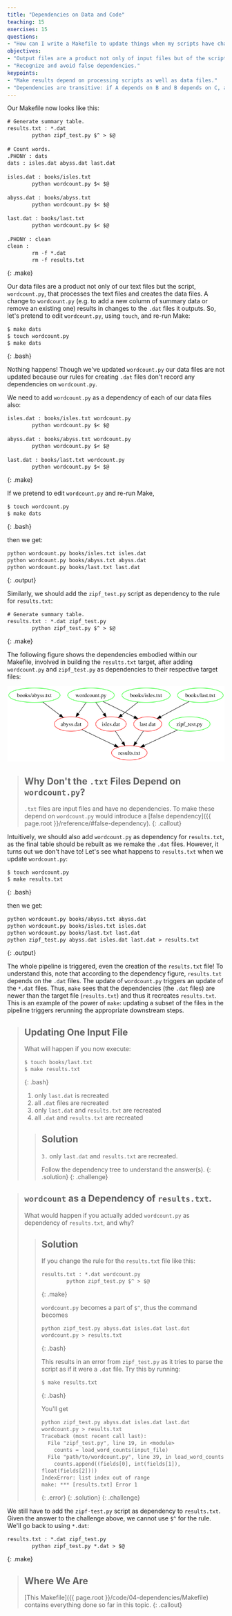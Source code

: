 ```yaml
---
title: "Dependencies on Data and Code"
teaching: 15
exercises: 15
questions:
- "How can I write a Makefile to update things when my scripts have changed rather than my input files?"
objectives:
- "Output files are a product not only of input files but of the scripts or code that created the output files."
- "Recognize and avoid false dependencies."
keypoints:
- "Make results depend on processing scripts as well as data files."
- "Dependencies are transitive: if A depends on B and B depends on C, a change to C will indirectly trigger an update to A."
---
```


Our Makefile now looks like this:

~~~
# Generate summary table.
results.txt : *.dat
        python zipf_test.py $^ > $@

# Count words.
.PHONY : dats
dats : isles.dat abyss.dat last.dat

isles.dat : books/isles.txt
        python wordcount.py $< $@

abyss.dat : books/abyss.txt
        python wordcount.py $< $@

last.dat : books/last.txt
        python wordcount.py $< $@

.PHONY : clean
clean :
        rm -f *.dat
        rm -f results.txt
~~~
{: .make}

Our data files are a product not only of our text files but the
script, `wordcount.py`, that processes the text files and creates the
data files. A change to `wordcount.py` (e.g. to add a new column of
summary data or remove an existing one) results in changes to the
`.dat` files it outputs. So, let's pretend to edit `wordcount.py`,
using `touch`, and re-run Make:

~~~
$ make dats
$ touch wordcount.py
$ make dats
~~~
{: .bash}

Nothing happens! Though we've updated `wordcount.py` our data files
are not updated because our rules for creating `.dat` files don't
record any dependencies on `wordcount.py`.

We need to add `wordcount.py` as a dependency of each of our
data files also:

~~~
isles.dat : books/isles.txt wordcount.py
        python wordcount.py $< $@

abyss.dat : books/abyss.txt wordcount.py
        python wordcount.py $< $@

last.dat : books/last.txt wordcount.py
        python wordcount.py $< $@
~~~
{: .make}

If we pretend to edit `wordcount.py` and re-run Make,

~~~
$ touch wordcount.py
$ make dats
~~~
{: .bash}

then we get:

~~~
python wordcount.py books/isles.txt isles.dat
python wordcount.py books/abyss.txt abyss.dat
python wordcount.py books/last.txt last.dat
~~~
{: .output}

Similarly, we should add the `zipf_test.py` script as dependency to the rule for `results.txt`:

~~~
# Generate summary table.
results.txt : *.dat zipf_test.py
        python zipf_test.py $^ > $@
~~~
{: .make}

The following figure shows the dependencies embodied within our
Makefile, involved in building the `results.txt` target, after adding
`wordcount.py` and `zipf_test.py` as dependencies to their respective target files:

![results.txt dependencies after adding wordcount.py and zipf_test.py as dependencies](../fig/04-dependencies.png "results.txt dependencies after adding wordcount.py and zipf_test.py as dependencies")

> ## Why Don't the `.txt` Files Depend on `wordcount.py`?
>
> `.txt` files are input files and have no dependencies. To make these
> depend on `wordcount.py` would introduce a [false
> dependency]({{ page.root }}/reference/#false-dependency).
{: .callout}

Intuitively, we should also add `wordcount.py` as dependency for
`results.txt`, as the final table should be rebuilt as we remake the
`.dat` files. However, it turns out we don't have to! Let's see what
happens to `results.txt` when we update `wordcount.py`:

~~~
$ touch wordcount.py
$ make results.txt
~~~
{: .bash}

then we get:

~~~
python wordcount.py books/abyss.txt abyss.dat
python wordcount.py books/isles.txt isles.dat
python wordcount.py books/last.txt last.dat
python zipf_test.py abyss.dat isles.dat last.dat > results.txt
~~~
{: .output}

The whole pipeline is triggered, even the creation of the
`results.txt` file! To understand this, note that according to the
dependency figure, `results.txt` depends on the `.dat` files. The
update of `wordcount.py` triggers an update of the `*.dat`
files. Thus, `make` sees that the dependencies (the `.dat` files) are
newer than the target file (`results.txt`) and thus it recreates
`results.txt`. This is an example of the power of `make`: updating a
subset of the files in the pipeline triggers rerunning the appropriate
downstream steps.

> ## Updating One Input File
>
> What will happen if you now execute:
>
> ~~~
> $ touch books/last.txt
> $ make results.txt
> ~~~
> {: .bash}
>
> 1. only `last.dat` is recreated
> 2. all `.dat` files are recreated
> 3. only `last.dat` and `results.txt` are recreated
> 4. all `.dat` and `results.txt` are recreated
>
> > ## Solution
> > `3.` only `last.dat` and `results.txt` are recreated.
> >
> > Follow the dependency tree to understand the answer(s).
> {: .solution}
{: .challenge}

> ## `wordcount` as a Dependency of `results.txt`.
>
> What would happen if you actually added `wordcount.py` as dependency of `results.txt`, and why?
>
> > ## Solution
> >
> > If you change the rule for the `results.txt` file like this:
> >
> > ~~~
> > results.txt : *.dat wordcount.py
> >         python zipf_test.py $^ > $@
> > ~~~
> > {: .make}
> >
> > `wordcount.py` becomes a part of `$^`, thus the command becomes
> >
> > ~~~
> > python zipf_test.py abyss.dat isles.dat last.dat wordcount.py > results.txt
> > ~~~
> > {: .bash}
> >
> > This results in an error from `zipf_test.py` as it tries to parse the
> > script as if it were a `.dat` file. Try this by running:
> >
> > ~~~
> > $ make results.txt
> > ~~~
> > {: .bash}
> >
> > You'll get
> >
> > ~~~
> > python zipf_test.py abyss.dat isles.dat last.dat wordcount.py > results.txt
> > Traceback (most recent call last):
> >   File "zipf_test.py", line 19, in <module>
> >     counts = load_word_counts(input_file)
> >   File "path/to/wordcount.py", line 39, in load_word_counts
> >     counts.append((fields[0], int(fields[1]), float(fields[2])))
> > IndexError: list index out of range
> > make: *** [results.txt] Error 1
> > ~~~
> > {: .error}
> {: .solution}
{: .challenge}

We still have to add the `zipf-test.py` script as dependency to
`results.txt`. Given the answer to the challenge above, we cannot use
`$^` for the rule. We'll go back to using `*.dat`:

~~~
results.txt : *.dat zipf_test.py
        python zipf_test.py *.dat > $@
~~~
{: .make}

> ## Where We Are
>
> [This Makefile]({{ page.root }}/code/04-dependencies/Makefile)
> contains everything done so far in this topic.
{: .callout}
